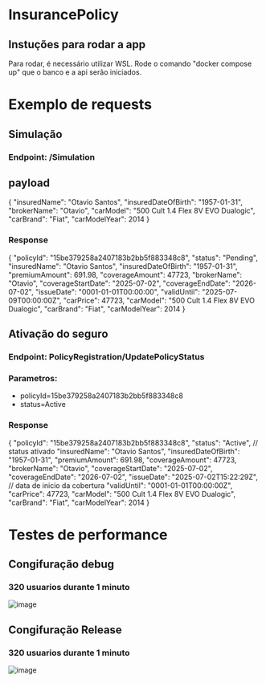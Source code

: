# InsurancePolicy

## Instuções para rodar a app
Para rodar, é necessário utilizar WSL. Rode o comando "docker compose up" que o banco e a api serão iniciados.

# Exemplo de requests

## Simulação
### Endpoint: /Simulation
## payload
{
  "insuredName": "Otavio Santos",
  "insuredDateOfBirth": "1957-01-31",
  "brokerName": "Otavio",
  "carModel": "500 Cult 1.4 Flex 8V EVO Dualogic",
  "carBrand": "Fiat",
  "carModelYear": 2014
}

### Response
{
  "policyId": "15be379258a2407183b2bb5f883348c8",
  "status": "Pending",
  "insuredName": "Otavio Santos",
  "insuredDateOfBirth": "1957-01-31",
  "premiumAmount": 691.98,
  "coverageAmount": 47723,
  "brokerName": "Otavio",
  "coverageStartDate": "2025-07-02",
  "coverageEndDate": "2026-07-02",
  "issueDate": "0001-01-01T00:00:00",
  "validUntil": "2025-07-09T00:00:00Z",
  "carPrice": 47723,
  "carModel": "500 Cult 1.4 Flex 8V EVO Dualogic",
  "carBrand": "Fiat",
  "carModelYear": 2014
}

## Ativação do seguro
### Endpoint: PolicyRegistration/UpdatePolicyStatus
### Parametros: 
- policyId=15be379258a2407183b2bb5f883348c8
- status=Active

### Response
{
  "policyId": "15be379258a2407183b2bb5f883348c8",
  "status": "Active", // status ativado
  "insuredName": "Otavio Santos",
  "insuredDateOfBirth": "1957-01-31",
  "premiumAmount": 691.98,
  "coverageAmount": 47723,
  "brokerName": "Otavio",
  "coverageStartDate": "2025-07-02",
  "coverageEndDate": "2026-07-02",
  "issueDate": "2025-07-02T15:22:29Z", // data de inicio da cobertura
  "validUntil": "0001-01-01T00:00:00Z",
  "carPrice": 47723,
  "carModel": "500 Cult 1.4 Flex 8V EVO Dualogic",
  "carBrand": "Fiat",
  "carModelYear": 2014
}

# Testes de performance
## Congifuração debug
### 320 usuarios durante 1 minuto
![image](https://github.com/user-attachments/assets/b30f25a1-d5ea-4058-b996-d9d3f5d6cad9)

## Congifuração Release
### 320 usuarios durante 1 minuto
![image](https://github.com/user-attachments/assets/930d2853-c9ec-452d-82b2-80bdb2eb7333)



